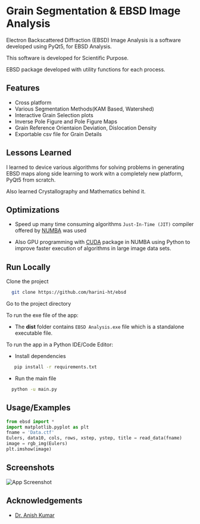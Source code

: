 # Grain Segmentation & EBSD Image Analysis

Electron Backscattered Diffraction (EBSD) Image Analysis is a 
software developed using PyQt5, for EBSD Analysis.

This software is developed for Scientific Purpose.

EBSD package developed with utility functions for each process.



## Features
- Cross platform
- Various Segmentation Methods(KAM Based, Watershed)
- Interactive Grain Selection plots
- Inverse Pole Figure and Pole Figure Maps
- Grain Reference Orientaion Deviation, Dislocation Density
- Exportable csv file for Grain Details 




  
## Lessons Learned

I learned to device various algorithms 
for solving problems in generating EBSD maps 
along side learning to work witn a completely
new platform, PyQt5 from scratch.

Also learned Crystallography and Mathematics behind it.


  
## Optimizations

- Speed up many time consuming algorithms `Just-In-Time (JIT)` compiler offered by [NUMBA](http://numba.pydata.org/) was used

- Also GPU programming with [CUDA](https://numba.readthedocs.io/en/stable/cuda/index.html) package in NUMBA using Python to improve faster execution of algorithms in large image data sets.



  
## Run Locally

Clone the project

```bash
  git clone https://github.com/harini-ht/ebsd
```

Go to the project directory

To run the exe file of the app:

- The **dist** folder contains `EBSD Analysis.exe` file which is a standalone executable file.

To run the app in a Python IDE/Code Editor:

- Install dependencies
```bash
   pip install -r requirements.txt  
```
- Run the main file
```bash
  python -u main.py
```
  
  
## Usage/Examples

```python
from ebsd import *
import matplotlib.pyplot as plt
fname = 'Data.ctf'
Eulers, data10, cols, rows, xstep, ystep, title = read_data(fname)
image = rgb_img(Eulers)
plt.imshow(image)
```

  
## Screenshots

![App Screenshot](https://user-images.githubusercontent.com/74011816/134781158-9de4ccaf-3e16-4e39-9958-8254e8598a44.png)

  
## Acknowledgements

 - [Dr. Anish Kumar](https://sites.google.com/site/vanianish/)
